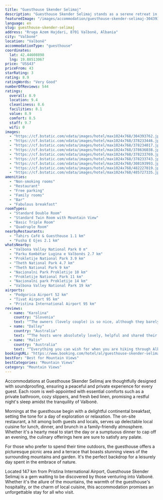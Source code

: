 ```yaml
---
title: "Guesthouse Skender Selimaj"
description: "Guesthouse Skender Selimaj stands as a serene retreat in the heart of Valbonë, offering more than just a place to stay."
featuredImage: "/images/accommodation/guesthouse-skender-selimaj-304393762.jpg"
language: en
slug: guesthouse-skender-selimaj
address: "Rruga Azem Hajdari, 8701 Valbonë, Albania"
city: "Valbonë"
location: "Valbonë"
accommodationType: "guesthouse"
coordinates:
  lat: 42.44608898
  lng: 19.88513067
price: "US$43"
priceFrom: 43
starRating: 3
rating: 8.9
ratingWords: "Very Good"
numberOfReviews: 544
ratings:
  overall: 8.9
  location: 9.4
  cleanliness: 8.6
  facilities: 8.1
  value: 8.9
  comfort: 8.5
  staff: 9.7
  wifi: 0
images:
  - "https://cf.bstatic.com/xdata/images/hotel/max1024x768/304393762.jpg?k=fc22c8ac910455c655e42fcf11bd975674c6b509c5e77f4868d663a08832ad1b&o=&hp=1"
  - "https://cf.bstatic.com/xdata/images/hotel/max1024x768/378233446.jpg?k=c26368eb84e50c200f88b04372bfddb62b4b31d5cf0c5a115a490672c94ec01c&o=&hp=1"
  - "https://cf.bstatic.com/xdata/images/hotel/max1024x768/378234017.jpg?k=3db99dc488b01a017a83509941a2f783ff542400d87159d567bc749163d95133&o=&hp=1"
  - "https://cf.bstatic.com/xdata/images/hotel/max1024x768/378636038.jpg?k=8bc44b7ab982ee707887bd2019eaed38fabb94b3197094aabc36937c309bb62c&o=&hp=1"
  - "https://cf.bstatic.com/xdata/images/hotel/max1024x768/378233769.jpg?k=d9d9d18945d36f49c11138d8a7d77106acc7427c296e254426960a998a35dd48&o=&hp=1"
  - "https://cf.bstatic.com/xdata/images/hotel/max1024x768/378233743.jpg?k=d7c2efdc5f25dc9d01539c66c5a0584e27c6159cce46bfe3e0b7af42907ecba4&o=&hp=1"
  - "https://cf.bstatic.com/xdata/images/hotel/max1024x768/308193993.jpg?k=e39dcf6bf423eea3485d100e187ab64df9067c1eff15fde4dff49b20292541f3&o=&hp=1"
  - "https://cf.bstatic.com/xdata/images/hotel/max1024x768/482227019.jpg?k=644797882acd7805cfab24b4d616d5757b9a7e41d4180f277b71ae0f43007244&o=&hp=1"
  - "https://cf.bstatic.com/xdata/images/hotel/max1024x768/485727335.jpg?k=645b84f0d8c598cb1787a4df2da49d135bbf4fd4b0a79d16324ccc3e9938560b&o=&hp=1"
amenities:
  - "Non-smoking rooms"
  - "Restaurant"
  - "Free parking"
  - "Family rooms"
  - "Bar"
  - "Fabulous breakfast"
roomTypes:
  - "Standard Double Room"
  - "Standard Twin Room with Mountain View"
  - "Basic Triple Room"
  - "Quadruple Room"
nearbyRestaurants:
  - "Tahirs Café & Guesthouse 1.1 km"
  - "Fusha E Gjes 2.1 km"
whatsNearby:
  - "Valbona Valley National Park 0 m"
  - "Parku Kombëtar Lugina e Valbonës 2.7 km"
  - "Prokletije National Park 3.9 km"
  - "Theth National Park 4.7 km"
  - "Theth National Park 9 km"
  - "Nacionalni Park Prokletije 10 km"
  - "Prokletije National Park 11 km"
  - "Nacionalni park Prokletije 14 km"
  - "Valbona Valley National Park 19 km"
airports:
  - "Podgorica Airport 52 km"
  - "Tivat Airport 95 km"
  - "Pristina International Airport 95 km"
reviews:
  - name: "Karolina"
    country: "Slovenia"
    text: "“The owners (lovely couple) is so nice, although they barely speak any English. Breakfast and dinner are very good, we were so full after dinner. The location is around 35-40min of walk from the trail, so it is not such a problem, they can even...”"
  - name: "Dalley"
    country: "Australia"
    text: "“The hosts were absolutely lovely, helpful and shared their placid farming lifestyle with us.”"
  - name: "Malin"
    country: "Australia"
    text: "“Everything you can wish for when you are hiking through Albania. Small and clean room. The food was great and more than enough. Also gluten free was no problem!”"
bookingURL: "https://www.booking.com/hotel/al/guesthouse-skender-selimaj.en-gb.html?aid=8035640"
bestFor: "Best for Mountain Views"
bestCategories: "Mountain Views"
category: "Mountain Views"
---
```


Accommodations at Guesthouse Skender Selimaj are thoughtfully designed with soundproofing, ensuring a peaceful and private experience for every guest. Each room is well-appointed with essential comforts such as a private bathroom, cozy slippers, and fresh bed linen, promising a restful night's sleep amidst the tranquility of Valbonë.

Mornings at the guesthouse begin with a delightful continental breakfast, setting the tone for a day of exploration or relaxation. The on-site restaurant, a hit among both guests and locals, serves up delectable local cuisine for lunch, dinner, and brunch in a family-friendly atmosphere. Whether it's a hearty meal to start the day or a sumptuous dinner to cap off an evening, the culinary offerings here are sure to satisfy any palate.

For those who prefer to spend their time outdoors, the guesthouse offers a picturesque picnic area and a terrace that boasts stunning views of the surrounding mountains and garden. It's the perfect backdrop for a leisurely day spent in the embrace of nature.

Located 147 km from Pristina International Airport, Guesthouse Skender Selimaj is a gem waiting to be discovered by those venturing into Valbonë. Whether it's the allure of the mountains, the warmth of the guesthouse's hospitality, or the charm of local cuisine, this accommodation promises an unforgettable stay for all who visit.